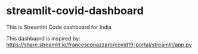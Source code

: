 # streamlit-covid-dashboard
This is Streamltit Code dashboard for India

This dashbaord is inspired by: https://share.streamlit.io/francesconazzaro/covid19-portal/streamlit/app.py
